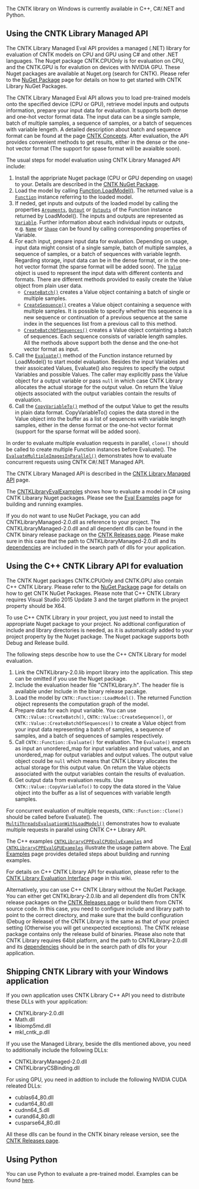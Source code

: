 The CNTK library on Windows is currently available in C++, C#/.NET and Python. 

## Using the CNTK Library Managed API 
The CNTK Library Managed Eval API provides a managed (.NET) library for evaluation of CNTK models on CPU and GPU using C# and other .NET languages. The Nuget package CNTK.CPUOnly is for evaluation on CPU, and the CNTK.GPU is for evalution on devices with NVIDIA GPU.  These Nuget packages are available at Nuget.org (search for CNTK). Please refer to the [NuGet Package](./NuGet-Package) page for details on how to get started with CNTK Library NuGet Packages. 

The CNTK Library Managed Eval API allows you to load pre-trained models onto the specified device (CPU or GPU), retrieve model inputs and outputs information, prepare your input data for evaluation. It supports both dense and one-hot vector format data. The input data can be a single sample, batch of multiple samples, a sequence of samples, or a batch of sequences with variable lengeth. A detailed description about batch and sequence format can be found at the page [CNTK Concepts](https://www.cntk.ai/pythondocs/sequence.html#cntk-concepts). After evaluation, the API provides convenient methods to get results, either in the dense or the one-hot vector format (The support for spase format will be avaialble soon).

The usual steps for model evaluation using CNTK Library Managed API include:     
  1. Install the appripriate Nuget package (CPU or GPU depending on usage) to your. Details are described in the [CNTK NuGet Package](./NuGet-Package).    
  2. Load the model by calling [Function.LoadModel()](./CNTK-Library-Managed-API#class-function). The returned value is a [`Function`](./CNTK-Library-Managed-API#class-function) instance referring to the loaded model.   
  3. If neded, get inputs and outputs of the loaded model by calling the properties [`Arguments`](./CNTK-Library-Managed-API#class-function), [`Output`](./CNTK-Library-Managed-API#class-function) or [`Outputs`](./CNTK-Library-Managed-API#class-function) of the Function instance returned by LoadModel(). The inputs and outputs are represented as [`Variable`](./CNTK-Library-Managed-API#class-variable). Further information about each individual inputs or outputs, e.g. [`Name`](./CNTK-Library-Managed-API#class-variable) or [`Shape`](./CNTK-Library-Managed-API#class-variable) can be found by calling corresponding properties of Variable.   
  4. For each input, prepare input data for evaluation. Depending on usage, input data might consist of a single sample, batch of multiple samples, a sequence of samples, or a batch of sequences with variable legnth. Regarding storage, input data can be in the dense format, or in the one-hot vector format (the sparse format will be added soon). The [`Value`](./CNTK-Library-Managed-API#class-value) object is used to represent the input data with different contents and formats. There are different methods provided to easily create the Value object from plain user data.
     * [`CreateBatch()`](./CNTK-Library-Managed-API#class-value) creates a Value object containing a batch of single or multiple samples.
     * [`CreateSequence()`](./CNTK-Library-Managed-API#class-value) creates a Value object containing a sequence with multiple samples. It is possible to specify whether this sequence is a new sequence or continuation of a previous sequence at the same index in the sequences list from a previous call to this method.
     * [`CreateBatchOfSequences()`](./CNTK-Library-Managed-API#class-value) creates a Value object containting a batch of sequences. Each sequence consists of variable length samples. 
     All the methods above support both the dense and the one-hot vector format as input.
  5. Call the [`Evaluate()`](./CNTK-Library-Managed-API#class-function) method of the Function instance returned by LoadModel() to start model evaluation. Besides the input Variables and their assoicated Values, Evaluate() also requires to specify the output Variables and possible Values. The caller may explicitly pass the Value object for a output variable or pass `null` in which case CNTK Library allocates the actual storage for the output value. On return the Value objects associated with the output variables contain the results of evaluation.
  6. Call the [`CopyVariableTo()`](./CNTK-Library-Managed-API#class-value) method of the output Value to get the results in plain data format. CopyVariableTo() copies the data stored in the Value object into the buffer as a list of sequences with variable length samples, either in the dense format or the one-hot vector format (support for the sparse format will be added soon). 

In order to evaluate multiple evaluation requests in parallel, `clone()` should be called to create multiple Function instances before Evaluate(). The [`EvaluateMultipleImagesInParallel()`](https://github.com/Microsoft/CNTK/blob/master/Examples/Evaluation/CNTKLibraryCSEvalCPUOnlyExamples/CNTKLibraryCSEvalExamples.cs) demonstrates how to evaluate concurrent requests using CNTK C#/.NET Managed API.

The CNTK Library Managed API is described in the [CNTK Library Managed API](./CNTK-Library-Managed-API) page.

The  [CNTKLibraryEvalExamples](https://github.com/Microsoft/CNTK/blob/master/Examples/Evaluation/CNTKLibraryEvalExamples.sln) shows how to evaluate a model in C# using CNTK Libarary Nuget packages. Please see the [Eval Examples](./CNTK-Eval-Examples) page for building and running examples.

If you do not want to use NuGet Package, you can add CNTKLibraryManaged-2.0.dll as reference to your project. The CNTKLibraryManaged-2.0.dll and all dependent dlls can be found in the CNTK binary release package on the [CNTK Releases page](https://github.com/Microsoft/CNTK/releases). Please make sure in this case that the path to CNTKLibraryManaged-2.0.dll and its [dependencies](./CNTK-Library-Evaluation-on-Windows#shipping-CNTK-library-with-your-windows-application) are included in the search path of dlls for your application. 

## Using the C++ CNTK Library API for evaluation

The CNTK Nuget packages CNTK.CPUOnly and CNTK.GPU also contain C++ CNTK Library. Please refer to the [NuGet Package](./NuGet-Package) page for details on how to get CNTK NuGet Packages. Please note that C++ CNTK Library requires Visual Studio 2015 Update 3 and the target platform in the project property should be X64.

To use C++ CNTK Library in your project, you just need to install the appropriate Nuget package to your project. No addtional configuration of include and library directories is needed, as it is automatically added to your project property by the Nuget package. The Nuget package supports both Debug and Release build. 

The following steps describe how to use the C++ CNTK Library for model evaluation.   
       
1. Link the CNTKLibrary-2.0.lib import library into the application. This step can be omitted if you use the Nuget package.
2. Include the evaluation header file "CNTKLibrary.h". The header file is available under Include in the binary release pacakge.    
3. Load the model by `CNTK::Function::LoadModel()`. The returned Function object represents the computation graph of the model.
4. Prepare data for each input variable. You can use `CNTK::Value::CreateBatch()`, `CNTK::Value::CreateSequence()`, or `CNTK::Value::CreateBatchOfSequences()` to create a Value object from your input data representing a batch of samples, a sequence of samples, and a batch of sequences of samples respectively. 
5. Call `CNTK::Function::Evaluate()` for evaluation. The `Evaluate()` expects as input an unordered_map for input variables and input values, and an unordered_map for output variables and output values. The output value object could be `null` which means that CNTK Library allocates the actual storage for this output value. On return the Value objects associated with the output variables contain the results of evaluation. 
6. Get output data from evaluation results. Use `CNTK::Value::CopyVariableTo()` to copy the data stored in the Value object into the buffer as a list of sequences with variable length samples.

For concurrent evaluation of multiple requests, `CNTK::Function::Clone()` should be called before Evaluate(). The [`MultiThreadsEvaluationWithLoadModel()`]( https://github.com/Microsoft/CNTK/blob/master/Examples/Evaluation/CNTKLibraryCPPEvalCPUOnlyExamples/EvalMultithreads.cpp) demonstrates how to evaluate multiple requests in parallel using CNTK C++ Library API.

The C++ examples [`CNTKLibraryCPPEvalCPUOnlyExamples`](https://github.com/Microsoft/CNTK/tree/master/Examples/Evaluation/CNTKLibraryCPPEvalCPUOnlyExamples) and [`CNTKLibraryCPPEvalGPUExamples`](https://github.com/Microsoft/CNTK/tree/master/Examples/Evaluation/CNTKLibraryCPPEvalGPUExamples) illustrate the usage pattern above. The [Eval Examples](./CNTK-Eval-Examples) page provides detailed steps about building and running examples.

For details on C++ CNTK Library API for evaluation, please refer to the [CNTK Library Evaluation Interface](./Native-CNTK-Library-Eval-Interface) page in this wiki.

Alternatively, you can use C++ CNTK Library without the NuGet Package. You can either get CNTKLibrary-2.0.lib and all dependent dlls from CNTK release packages on the [CNTK Releases page](https://github.com/Microsoft/CNTK/releases) or build them from CNTK source code. In this case, you need to configure include and library path to point to the correct directory, and make sure that the build configuration (Debug or Release) of the CNTK Library is the same as that of your project setting (Otherwise you will get unexpected exceptions). The CNTK release package contains only the release build of binaries. Please also note that CNTK Library requires 64bit platform, and the path to CNTKLibrary-2.0.dll and its [dependencies](./CNTK-Library-Evaluation-on-Windows#shipping-CNTK-library-with-your-windows-application) should be in the search path of dlls for your application.

## Shipping CNTK Library with your Windows application
If you own application uses CNTK Library C++ API you need to distribute these DLLs with your application:
* CNTKLibrary-2.0.dll
* Math.dll
* libiomp5md.dll
* mkl_cntk_p.dll

If you use the Managed Library, beside the dlls mentioned above, you need to additionally include the following DLLs:
* CNTKLibraryManaged-2.0.dll
* CNTKLibraryCSBinding.dll

For using GPU, you need in addtion to include the following NVIDIA CUDA releated DLLs:
* cublas64_80.dll
* cudart64_80.dll
* cudnn64_5.dll
* curand64_80.dll
* cusparse64_80.dll

All these dlls can be found in the CNTK binary release version, see the [CNTK Releases page](https://github.com/Microsoft/CNTK/releases).

## Using Python
You can use Python to evaluate a pre-trained model. Examples can be found [here](./Evaluate-a-saved-convolutional-network).